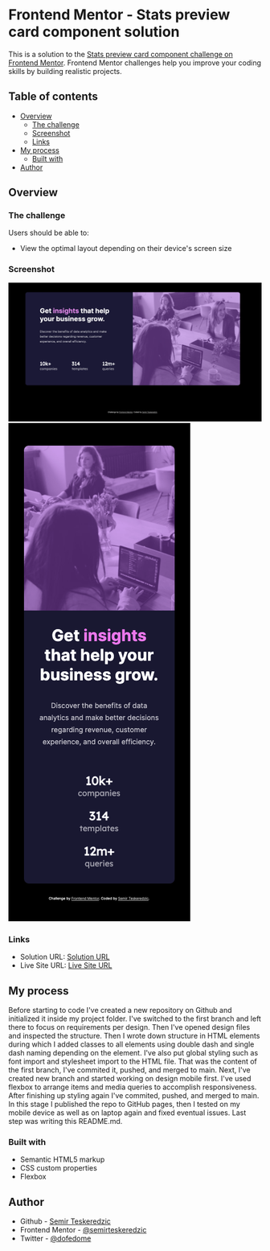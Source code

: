 # Frontend Mentor - Stats preview card component solution

This is a solution to the [Stats preview card component challenge on Frontend Mentor](https://www.frontendmentor.io/challenges/stats-preview-card-component-8JqbgoU62). Frontend Mentor challenges help you improve your coding skills by building realistic projects. 

## Table of contents

- [Overview](#overview)
  - [The challenge](#the-challenge)
  - [Screenshot](#screenshot)
  - [Links](#links)
- [My process](#my-process)
  - [Built with](#built-with)
- [Author](#author)

## Overview

### The challenge

Users should be able to:

- View the optimal layout depending on their device's screen size

### Screenshot

![Screenshot Desktop](./screenshots/screenshot_desktop.png)
![Screenshot Mobile](./screenshots/screenshot_mobile.png)

### Links

- Solution URL: [Solution URL](https://www.frontendmentor.io/solutions/stats-preview-card-done-in-html-and-css-only-jBKWC4rvq)
- Live Site URL: [Live Site URL](https://semirteskeredzic.github.io/stats-preview-card/)

## My process

Before starting to code I've created a new repository on Github and initialized it inside my project folder. I've switched to the first branch and left there to focus on requirements per design.
Then I've opened design files and inspected the structure. 
Then I wrote down structure in HTML elements during which I added classes to all elements using double dash and single dash naming depending on the element. I've also put global styling such as font import and stylesheet import to the HTML file. That was the content of the first branch, I've commited it, pushed, and merged to main.
Next, I've created new branch and started working on design mobile first. I've used flexbox to arrange items and media queries to accomplish responsiveness. After finishing up styling again I've commited, pushed, and merged to main.
In this stage I published the repo to GitHub pages, then I tested on my mobile device as well as on laptop again and fixed eventual issues. Last step was writing this README.md.

### Built with

- Semantic HTML5 markup
- CSS custom properties
- Flexbox

## Author

- Github - [Semir Teskeredzic](https://github.com/semirteskeredzic)
- Frontend Mentor - [@semirteskeredzic](https://www.frontendmentor.io/profile/semirteskeredzic)
- Twitter - [@dofedome](https://www.twitter.com/dofedome)
